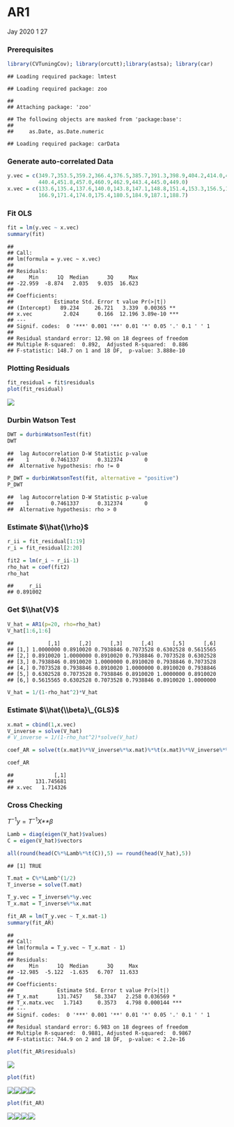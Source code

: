 AR1
================
Jay
2020 1 27

### Prerequisites

``` r
library(CVTuningCov); library(orcutt);library(astsa); library(car)
```

    ## Loading required package: lmtest

    ## Loading required package: zoo

    ## 
    ## Attaching package: 'zoo'

    ## The following objects are masked from 'package:base':
    ## 
    ##     as.Date, as.Date.numeric

    ## Loading required package: carData

### Generate auto-correlated Data

``` r
y.vec = c(349.7,353.5,359.2,366.4,376.5,385.7,391.3,398.9,404.2,414.0,423.4,430.5,
          440.4,451.8,457.0,460.9,462.9,443.4,445.0,449.0)
x.vec = c(133.6,135.4,137.6,140.0,143.8,147.1,148.8,151.4,153.3,156.5,160.8,163.6,
          166.9,171.4,174.0,175.4,180.5,184.9,187.1,188.7)
```

### Fit OLS

``` r
fit = lm(y.vec ~ x.vec)
summary(fit)
```

    ## 
    ## Call:
    ## lm(formula = y.vec ~ x.vec)
    ## 
    ## Residuals:
    ##     Min      1Q  Median      3Q     Max 
    ## -22.959  -8.874   2.035   9.035  16.623 
    ## 
    ## Coefficients:
    ##             Estimate Std. Error t value Pr(>|t|)    
    ## (Intercept)   89.234     26.721   3.339  0.00365 ** 
    ## x.vec          2.024      0.166  12.196 3.89e-10 ***
    ## ---
    ## Signif. codes:  0 '***' 0.001 '**' 0.01 '*' 0.05 '.' 0.1 ' ' 1
    ## 
    ## Residual standard error: 12.98 on 18 degrees of freedom
    ## Multiple R-squared:  0.892,  Adjusted R-squared:  0.886 
    ## F-statistic: 148.7 on 1 and 18 DF,  p-value: 3.888e-10

### Plotting Residuals

``` r
fit_residual = fit$residuals
plot(fit_residual)
```

![](AR1_files/figure-markdown_github/unnamed-chunk-4-1.png)

### Durbin Watson Test

``` r
DWT = durbinWatsonTest(fit)
DWT
```

    ##  lag Autocorrelation D-W Statistic p-value
    ##    1       0.7461337      0.312374       0
    ##  Alternative hypothesis: rho != 0

``` r
P_DWT = durbinWatsonTest(fit, alternative = "positive")
P_DWT
```

    ##  lag Autocorrelation D-W Statistic p-value
    ##    1       0.7461337      0.312374       0
    ##  Alternative hypothesis: rho > 0

### Estimate $\\hat{\\rho}$

``` r
r_ii = fit_residual[1:19]
r_i = fit_residual[2:20]

fit2 = lm(r_i ~ r_ii-1)
rho_hat = coef(fit2)
rho_hat
```

    ##     r_ii 
    ## 0.891002

### Get $\\hat{V}$

``` r
V_hat = AR1(p=20, rho=rho_hat)
V_hat[1:6,1:6]
```

    ##           [,1]      [,2]      [,3]      [,4]      [,5]      [,6]
    ## [1,] 1.0000000 0.8910020 0.7938846 0.7073528 0.6302528 0.5615565
    ## [2,] 0.8910020 1.0000000 0.8910020 0.7938846 0.7073528 0.6302528
    ## [3,] 0.7938846 0.8910020 1.0000000 0.8910020 0.7938846 0.7073528
    ## [4,] 0.7073528 0.7938846 0.8910020 1.0000000 0.8910020 0.7938846
    ## [5,] 0.6302528 0.7073528 0.7938846 0.8910020 1.0000000 0.8910020
    ## [6,] 0.5615565 0.6302528 0.7073528 0.7938846 0.8910020 1.0000000

``` r
V_hat = 1/(1-rho_hat^2)*V_hat
```

### Estimate $\\hat{\\beta}\_{GLS}$

``` r
x.mat = cbind(1,x.vec)
V_inverse = solve(V_hat)
# V_inverse = 1/(1-rho_hat^2)*solve(V_hat)

coef_AR = solve(t(x.mat)%*%V_inverse%*%x.mat)%*%t(x.mat)%*%V_inverse%*%y.vec

coef_AR
```

    ##             [,1]
    ##       131.745681
    ## x.vec   1.714326

### Cross Checking

*T*<sup>−1</sup>*y* = *T*<sup>−1</sup>*X**β*

``` r
Lamb = diag(eigen(V_hat)$values)
C = eigen(V_hat)$vectors

all(round(head(C%*%Lamb%*%t(C)),5) == round(head(V_hat),5))
```

    ## [1] TRUE

``` r
T.mat = C%*%Lamb^(1/2) 
T_inverse = solve(T.mat)

T_y.vec = T_inverse%*%y.vec
T_x.mat = T_inverse%*%x.mat

fit_AR = lm(T_y.vec ~ T_x.mat-1)
summary(fit_AR)
```

    ## 
    ## Call:
    ## lm(formula = T_y.vec ~ T_x.mat - 1)
    ## 
    ## Residuals:
    ##     Min      1Q  Median      3Q     Max 
    ## -12.985  -5.122  -1.635   6.707  11.633 
    ## 
    ## Coefficients:
    ##              Estimate Std. Error t value Pr(>|t|)    
    ## T_x.mat      131.7457    58.3347   2.258 0.036569 *  
    ## T_x.matx.vec   1.7143     0.3573   4.798 0.000144 ***
    ## ---
    ## Signif. codes:  0 '***' 0.001 '**' 0.01 '*' 0.05 '.' 0.1 ' ' 1
    ## 
    ## Residual standard error: 6.983 on 18 degrees of freedom
    ## Multiple R-squared:  0.9881, Adjusted R-squared:  0.9867 
    ## F-statistic: 744.9 on 2 and 18 DF,  p-value: < 2.2e-16

``` r
plot(fit_AR$residuals)
```

![](AR1_files/figure-markdown_github/unnamed-chunk-10-1.png)

``` r
plot(fit)
```

![](AR1_files/figure-markdown_github/unnamed-chunk-11-1.png)![](AR1_files/figure-markdown_github/unnamed-chunk-11-2.png)![](AR1_files/figure-markdown_github/unnamed-chunk-11-3.png)![](AR1_files/figure-markdown_github/unnamed-chunk-11-4.png)

``` r
plot(fit_AR)
```

![](AR1_files/figure-markdown_github/unnamed-chunk-12-1.png)![](AR1_files/figure-markdown_github/unnamed-chunk-12-2.png)![](AR1_files/figure-markdown_github/unnamed-chunk-12-3.png)![](AR1_files/figure-markdown_github/unnamed-chunk-12-4.png)
